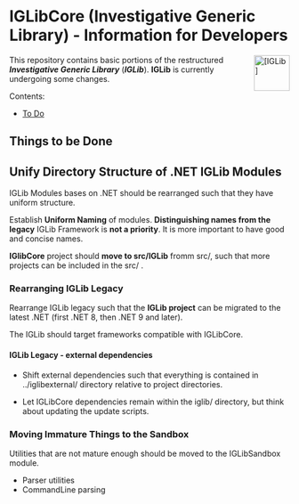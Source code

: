 
# IGLibCore (Investigative Generic Library) - Information for Developers

<img src="https://ajgorhoe.github.io/icons/IGLibIcon_256x256.png" alt="[IGLib]" align="right" width="48pt"
  style="float: right; max-width: 30%; width: 48pt; margin-left: 8pt;" />

This repository contains basic portions of the restructured ***Investigative Generic Library*** (***IGLib***). **IGLib** is currently undergoing some changes.

Contents:

* [To Do](#things-to-be-done)

## Things to be Done

## Unify Directory Structure of .NET IGLib Modules

IGLib Modules bases on .NET should be rearranged such that they have uniform structure.

Establish **Uniform Naming** of modules. **Distinguishing names from the legacy** IGLib Framework is **not a priority**. It is more important to have good and concise names.

**IGlibCore** project should **move to src/IGLib** fromm src/, such that more projects can be included in the src/ .

### Rearranging IGLib Legacy

Rearrange IGLib legacy such that the **IGLib project** can be migrated to the latest .NET (first .NET 8, then .NET 9 and later).

The IGLib should target frameworks compatible with IGLibCore.

#### IGLib Legacy - external dependencies

* Shift external dependencies such that everything is contained in ../iglibexternal/ directory relative to project directories.

* Let IGLibCore dependencies remain within the iglib/ directory, but think about updating the update scripts.

### Moving Immature Things to the Sandbox

Utilities that are not mature enough should be moved to the IGLibSandbox module.

* Parser utilities
* CommandLine parsing
